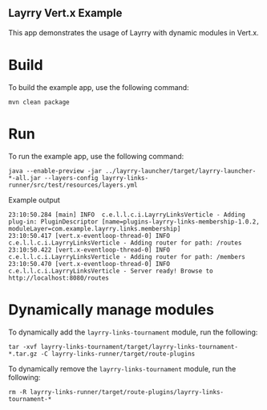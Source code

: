 Layrry Vert.x Example
---

This app demonstrates the usage of Layrry with dynamic modules in Vert.x. 

# Build
To build the example app, use the following command:
```
mvn clean package
```

# Run
To run the example app, use the following command:
```
java --enable-preview -jar ../layrry-launcher/target/layrry-launcher-*-all.jar --layers-config layrry-links-runner/src/test/resources/layers.yml
```

Example output
```
23:10:50.284 [main] INFO  c.e.l.l.c.i.LayrryLinksVerticle - Adding plug-in: PluginDescriptor [name=plugins-layrry-links-membership-1.0.2, moduleLayer=com.example.layrry.links.membership]
23:10:50.417 [vert.x-eventloop-thread-0] INFO  c.e.l.l.c.i.LayrryLinksVerticle - Adding router for path: /routes
23:10:50.422 [vert.x-eventloop-thread-0] INFO  c.e.l.l.c.i.LayrryLinksVerticle - Adding router for path: /members
23:10:50.470 [vert.x-eventloop-thread-0] INFO  c.e.l.l.c.i.LayrryLinksVerticle - Server ready! Browse to http://localhost:8080/routes
```

# Dynamically manage modules

To dynamically add the `layrry-links-tournament` module, run the following:
```
tar -xvf layrry-links-tournament/target/layrry-links-tournament-*.tar.gz -C layrry-links-runner/target/route-plugins
```

To dynamically remove the `layrry-links-tournament` module, run the following:
```
rm -R layrry-links-runner/target/route-plugins/layrry-links-tournament-*
```